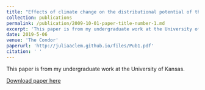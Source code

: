 ```yaml
---
title: "Effects of climate change on the distributional potential of three range-restricted West African bird species"
collection: publications
permalink: /publication/2009-10-01-paper-title-number-1.md
excerpt: 'This paper is from my undergraduate work at the University of Kansas.'
date: 2019-5-06
venue: 'The Condor'
paperurl: 'http://juliaaclem.github.io/files/Pub1.pdf'
citation: ' '
---
```

This paper is from my undergraduate work at the University of Kansas. 


[Download paper here]([http://academicpages.github.io/files/paper1.pdf](http://juliaaclem.github.io/files/Pub1.pdf)http://juliaaclem.github.io/files/Pub1.pdf)

